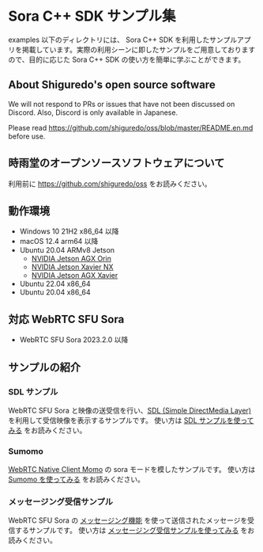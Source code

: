 # Sora C++ SDK サンプル集

examples 以下のディレクトリには、 Sora C++ SDK を利用したサンプルアプリを掲載しています。実際の利用シーンに即したサンプルをご用意しておりますので、目的に応じた Sora C++ SDK の使い方を簡単に学ぶことができます。

## About Shiguredo's open source software

We will not respond to PRs or issues that have not been discussed on Discord. Also, Discord is only available in Japanese.

Please read https://github.com/shiguredo/oss/blob/master/README.en.md before use.

## 時雨堂のオープンソースソフトウェアについて

利用前に https://github.com/shiguredo/oss をお読みください。

## 動作環境

- Windows 10 21H2 x86_64 以降
- macOS 12.4 arm64 以降
- Ubuntu 20.04 ARMv8 Jetson
    - [NVIDIA Jetson AGX Orin](https://www.nvidia.com/ja-jp/autonomous-machines/embedded-systems/jetson-orin/)
    - [NVIDIA Jetson Xavier NX](https://www.nvidia.com/ja-jp/autonomous-machines/embedded-systems/jetson-xavier-nx/)
    - [NVIDIA Jetson AGX Xavier](https://www.nvidia.com/ja-jp/autonomous-machines/embedded-systems/jetson-agx-xavier/)
- Ubuntu 22.04 x86_64
- Ubuntu 20.04 x86_64

## 対応 WebRTC SFU Sora

- WebRTC SFU Sora 2023.2.0 以降

## サンプルの紹介

### SDL サンプル

WebRTC SFU Sora と映像の送受信を行い、[SDL (Simple DirectMedia Layer)](https://www.libsdl.org/) を利用して受信映像を表示するサンプルです。
使い方は [SDL サンプルを使ってみる](./doc/USE_SDL_SAMPLE.md) をお読みください。

### Sumomo 

[WebRTC Native Client Momo](https://github.com/shiguredo/momo) の sora モードを模したサンプルです。
使い方は [Sumomo を使ってみる](./doc/USE_SUMOMO.md) をお読みください。

### メッセージング受信サンプル

WebRTC SFU Sora の [メッセージング機能](https://sora-doc.shiguredo.jp/MESSAGING) を使って送信されたメッセージを受信するサンプルです。
使い方は [メッセージング受信サンプルを使ってみる](./doc/USE_MESSAGING_RECVONLY_SAMPLE.md) をお読みください。
